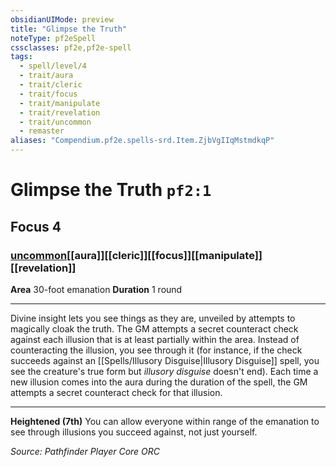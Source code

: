 ```yaml
---
obsidianUIMode: preview
title: "Glimpse the Truth"
noteType: pf2eSpell
cssclasses: pf2e,pf2e-spell
tags:
  - spell/level/4
  - trait/aura
  - trait/cleric
  - trait/focus
  - trait/manipulate
  - trait/revelation
  - trait/uncommon
  - remaster
aliases: "Compendium.pf2e.spells-srd.Item.ZjbVgIIqMstmdkqP" 
---
```

# Glimpse the Truth  `pf2:1`  
## Focus 4
### [uncommon](uncommon "Uncommon Rarity Trait")[[aura]][[cleric]][[focus]][[manipulate]][[revelation]]

**Area** 30-foot emanation
**Duration** 1 round
* * * 
Divine insight lets you see things as they are, unveiled by attempts to magically cloak the truth. The GM attempts a secret counteract check against each illusion that is at least partially within the area. Instead of counteracting the illusion, you see through it (for instance, if the check succeeds against an [[Spells/Illusory Disguise|Illusory Disguise]] spell, you see the creature's true form but _illusory disguise_ doesn't end). Each time a new illusion comes into the aura during the duration of the spell, the GM attempts a secret counteract check for that illusion.

* * *

**Heightened (7th)** You can allow everyone within range of the emanation to see through illusions you succeed against, not just yourself.

*Source: Pathfinder Player Core*
*ORC*